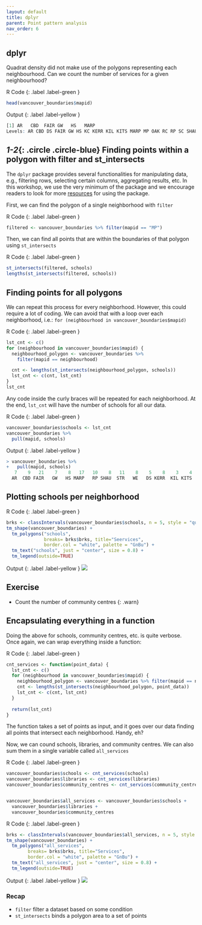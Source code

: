 ```yaml
---
layout: default
title: dplyr
parent: Point pattern analysis
nav_order: 6
---
```


## dplyr

Quadrat density did not make use of the polygons representing each neighbourhood. Can we count the number of services
for a given neighbourhood?


R Code
{: .label .label-green }
```R
head(vancouver_boundaries$mapid)
```

Output
{: .label .label-yellow }
```R
[1] AR   CBD  FAIR GW   HS   MARP
Levels: AR CBD DS FAIR GW HS KC KERR KIL KITS MARP MP OAK RC RP SC SHAU STR SUN VF WE WPG
```


## *1-2*{: .circle .circle-blue} Finding points within a polygon with filter and st_intersects

The `dplyr` package provides several functionalities for manipulating data, e.g., filtering rows, selecting certain columns, aggregating results, etc. In this workshop, we use the very minimum of the package and we encourage readers to look for more [resources](../resources.md) for using the package. 

First, we can find the polygon of a single neighborhood with `filter`

R Code
{: .label .label-green }
```R
filtered <- vancouver_boundaries %>% filter(mapid == "MP")
```

Then, we can find all points that are within the boundaries of that polygon using `st_intersects`

R Code
{: .label .label-green }
```R
st_intersects(filtered, schools)
lengths(st_intersects(filtered, schools))
```



## Finding points for all polygons

We can repeat this process for every neighborhood. However, this could require a lot of coding. 
We can avoid that with a loop over each neighborhood, i.e.: `for (neighbourhood in vancouver_boundaries$mapid)`

R Code
{: .label .label-green }
```R
lst_cnt <- c()
for (neighbourhood in vancouver_boundaries$mapid) {
  neighbourhood_polygon <- vancouver_boundaries %>% 
    filter(mapid == neighbourhood)

  cnt <- lengths(st_intersects(neighbourhood_polygon, schools))
  lst_cnt <- c(cnt, lst_cnt)
}
lst_cnt
```

Any code inside the curly braces will be repeated for each neighborhood. At the end, `lst_cnt` will have the number of schools for all our data. 

R Code
{: .label .label-green }
```R
vancouver_boundaries$schools <- lst_cnt
vancouver_boundaries %>%
  pull(mapid, schools)
```

Output
{: .label .label-yellow }
```R
> vancouver_boundaries %>%
+   pull(mapid, schools)
   7    9   21    7    8   17   10    8   11    8    5    8    3    4   
  AR  CBD FAIR   GW   HS MARP   RP SHAU  STR   WE   DS KERR  KIL KITS   
```


## Plotting schools per neighborhood


R Code
{: .label .label-green }
```R
brks <- classIntervals(vancouver_boundaries$schools, n = 5, style = "quantile")
tm_shape(vancouver_boundaries) + 
  tm_polygons("schools", 
              breaks= brks$brks, title="Seervices",
              border.col = "white", palette = "GnBu") +
  tm_text("schools", just = "center", size = 0.8) +
  tm_legend(outside=TRUE)
```

Output
{: .label .label-yellow }
<img src="{{site.baseurl}}/content/fig/plot6.png">




## Exercise

- Count the number of community centres
{: .warn}



## Encapsulating everything in a function

Doing the above for schools, community centres, etc. is quite verbose. Once again, we can wrap everything inside a function:

R Code
{: .label .label-green }
```R
cnt_services <- function(point_data) {
  lst_cnt <- c()
  for (neighbourhood in vancouver_boundaries$mapid) {
    neighbourhood_polygon <- vancouver_boundaries %>% filter(mapid == neighbourhood)
    cnt <- lengths(st_intersects(neighbourhood_polygon, point_data))
    lst_cnt <- c(cnt, lst_cnt)
  } 
  
  return(lst_cnt)
}
```

The function takes a set of points as input, and it goes over our data finding all points that intersect each neighborhood. Handy, eh?


Now, we can cound schools, libraries, and community centres. We can also sum them in a single variable called `all_services`

R Code
{: .label .label-green }
```R
vancouver_boundaries$schools <- cnt_services(schools)
vancouver_boundaries$libraries <- cnt_services(libraries)
vancouver_boundaries$community_centres <- cnt_services(community_centres)


vancouver_boundaries$all_services <- vancouver_boundaries$schools + 
  vancouver_boundaries$libraries + 
  vancouver_boundaries$community_centres
```



R Code
{: .label .label-green }
```R
brks <- classIntervals(vancouver_boundaries$all_services, n = 5, style = "quantile")
tm_shape(vancouver_boundaries) + 
  tm_polygons("all_services", 
        breaks= brks$brks, title="Services",
        border.col = "white", palette = "GnBu") +
  tm_text("all_services", just = "center", size = 0.8) +
  tm_legend(outside=TRUE)
```



Output
{: .label .label-yellow }
<img src="{{site.baseurl}}/content/fig/plot7.png">



### Recap

- `filter` filter a dataset based on some condition
- `st_intersects` binds a polygon area to a set of points
